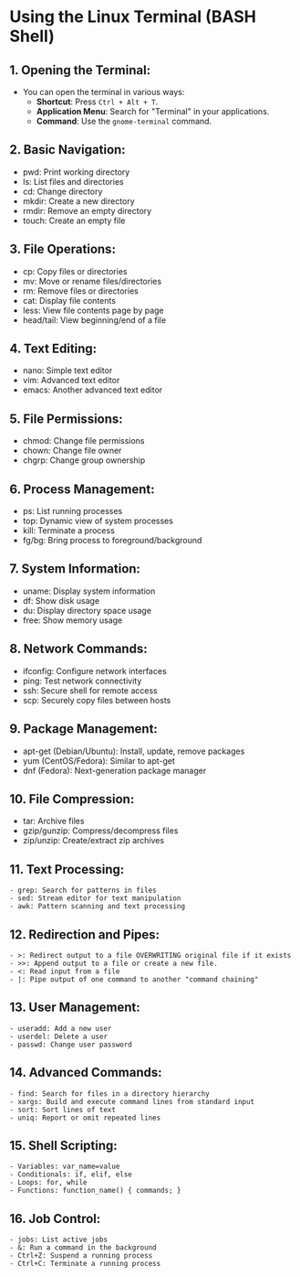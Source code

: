 # Using the Linux Terminal (BASH Shell)

## 1. **Opening the Terminal**:
   - You can open the terminal in various ways:
     - **Shortcut**: Press `Ctrl + Alt + T`.
     - **Application Menu**: Search for "Terminal" in your applications.
     - **Command**: Use the `gnome-terminal` command.
     
## 2. Basic Navigation:
   - pwd: Print working directory
   - ls: List files and directories
   - cd: Change directory
   - mkdir: Create a new directory
   - rmdir: Remove an empty directory
   - touch: Create an empty file

## 3. File Operations:
   - cp: Copy files or directories
   - mv: Move or rename files/directories
   - rm: Remove files or directories
   - cat: Display file contents
   - less: View file contents page by page
   - head/tail: View beginning/end of a file

## 4. Text Editing:
   - nano: Simple text editor
   - vim: Advanced text editor
   - emacs: Another advanced text editor

## 5. File Permissions:
   - chmod: Change file permissions
   - chown: Change file owner
   - chgrp: Change group ownership

## 6. Process Management:
   - ps: List running processes
   - top: Dynamic view of system processes
   - kill: Terminate a process
   - fg/bg: Bring process to foreground/background

## 7. System Information:
   - uname: Display system information
   - df: Show disk usage
   - du: Display directory space usage
   - free: Show memory usage

## 8. Network Commands:
   - ifconfig: Configure network interfaces
   - ping: Test network connectivity
   - ssh: Secure shell for remote access
   - scp: Securely copy files between hosts

## 9. Package Management:
   - apt-get (Debian/Ubuntu): Install, update, remove packages
   - yum (CentOS/Fedora): Similar to apt-get
   - dnf (Fedora): Next-generation package manager

## 10. File Compression:
   - tar: Archive files
   - gzip/gunzip: Compress/decompress files
   - zip/unzip: Create/extract zip archives

## 11. Text Processing:
    - grep: Search for patterns in files
    - sed: Stream editor for text manipulation
    - awk: Pattern scanning and text processing

## 12. Redirection and Pipes:
    - >: Redirect output to a file OVERWRITING original file if it exists
    - >>: Append output to a file or create a new file.
    - <: Read input from a file
    - |: Pipe output of one command to another "command chaining"

## 13. User Management:
    - useradd: Add a new user
    - userdel: Delete a user
    - passwd: Change user password

## 14. Advanced Commands:
    - find: Search for files in a directory hierarchy
    - xargs: Build and execute command lines from standard input
    - sort: Sort lines of text
    - uniq: Report or omit repeated lines

## 15. Shell Scripting:
    - Variables: var_name=value
    - Conditionals: if, elif, else
    - Loops: for, while
    - Functions: function_name() { commands; }

## 16. Job Control:
    - jobs: List active jobs
    - &: Run a command in the background
    - Ctrl+Z: Suspend a running process
    - Ctrl+C: Terminate a running process
